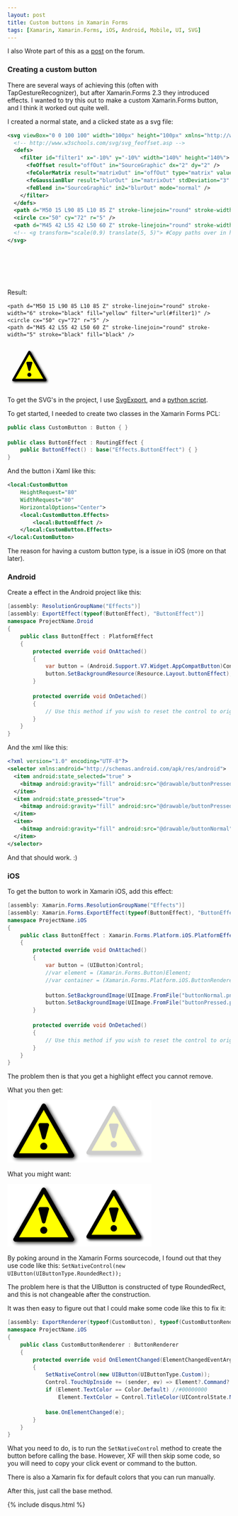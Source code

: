 ```yaml
---
layout: post
title: Custom buttons in Xamarin Forms
tags: [Xamarin, Xamarin.Forms, iOS, Android, Mobile, UI, SVG]
---
```


I also Wrote part of this as a [post](http://forums.xamarin.com/discussion/68240/buttons-and-effects-on-ios) on the forum.

### Creating a custom button

There are several ways of achieving this (often with TapGestureRecognizer), but after Xamarin.Forms 2.3 they introduced effects. I wanted to try this out to make a custom Xamarin.Forms button, and I think it worked out quite well.

I created a normal state, and a clicked state as a svg file:

```xml
<svg viewBox="0 0 100 100" width="100px" height="100px" xmlns="http://www.w3.org/2000/svg">
  <!-- http://www.w3schools.com/svg/svg_feoffset.asp -->
  <defs>
    <filter id="filter1" x="-10%" y="-10%" width="140%" height="140%">
      <feOffset result="offOut" in="SourceGraphic" dx="2" dy="2" />
      <feColorMatrix result="matrixOut" in="offOut" type="matrix" values="0.2 0.0 0.0 0.0 0.0 0.0 0.2 0.0 0.0 0.0 0.0 0.0 0.2 0.0 0.0 0.0 0.0 0.0 1.0 0.0" />
      <feGaussianBlur result="blurOut" in="matrixOut" stdDeviation="3" />
      <feBlend in="SourceGraphic" in2="blurOut" mode="normal" />
    </filter>
  </defs>
  <path d="M50 15 L90 85 L10 85 Z" stroke-linejoin="round" stroke-width="6" stroke="black" fill="yellow" filter="url(#filter1)" />
  <circle cx="50" cy="72" r="5" />
  <path d="M45 42 L55 42 L50 60 Z" stroke-linejoin="round" stroke-width="5" stroke="black" fill="black" />
  <!-- <g transform="scale(0.9) translate(5, 5)"> #Copy paths over in here for pressed effect(can also adjust shadow before rendering)# </g> -->
</svg>
```

Result:
<svg viewBox="0 0 100 100" width="100px" height="100px" xmlns="http://www.w3.org/2000/svg">
    <!-- http://www.w3schools.com/svg/svg_feoffset.asp -->
    <defs>
        <filter id="filter1" x="-10%" y="-10%" width="140%" height="140%">
          <feOffset result="offOut" in="SourceGraphic" dx="2" dy="2" />
          <feColorMatrix result="matrixOut" in="offOut" type="matrix"
          values="0.2 0.0 0.0 0.0 0.0
                  0.0 0.2 0.0 0.0 0.0
                  0.0 0.0 0.2 0.0 0.0
                  0.0 0.0 0.0 1.0 0.0" />
          <feGaussianBlur result="blurOut" in="matrixOut" stdDeviation="3" />
          <feBlend in="SourceGraphic" in2="blurOut" mode="normal" />
        </filter>
    </defs>
    
    <path d="M50 15 L90 85 L10 85 Z" stroke-linejoin="round" stroke-width="6" stroke="black" fill="yellow" filter="url(#filter1)" />
    <circle cx="50" cy="72" r="5" />
    <path d="M45 42 L55 42 L50 60 Z" stroke-linejoin="round" stroke-width="5" stroke="black" fill="black" />
</svg>
<svg viewBox="0 0 100 100" width="100px" height="100px" xmlns="http://www.w3.org/2000/svg">
    <!-- http://www.w3schools.com/svg/svg_feoffset.asp -->
    <defs>
        <filter id="filter1" x="-10%" y="-10%" width="140%" height="140%">
          <feOffset result="offOut" in="SourceGraphic" dx="2" dy="2" />
          <feColorMatrix result="matrixOut" in="offOut" type="matrix"
          values="0.2 0.0 0.0 0.0 0.0
                  0.0 0.2 0.0 0.0 0.0
                  0.0 0.0 0.2 0.0 0.0
                  0.0 0.0 0.0 1.0 0.0" />
          <feGaussianBlur result="blurOut" in="matrixOut" stdDeviation="3" />
          <feBlend in="SourceGraphic" in2="blurOut" mode="normal" />
        </filter>
    </defs>
    <g transform="scale(0.9) translate(5, 5)">
        <path d="M50 15 L90 85 L10 85 Z" stroke-linejoin="round" stroke-width="6" stroke="black" fill="yellow" filter="url(#filter1)" />
        <circle cx="50" cy="72" r="5" />
        <path d="M45 42 L55 42 L50 60 Z" stroke-linejoin="round" stroke-width="5" stroke="black" fill="black" />
    </g>
</svg>

To get the SVG's in the project, I use [SvgExport](https://github.com/shakiba/svgexport), and a [python script](https://gist.github.com/oddbear/9d03aaa1a5a780a198764f8ee4953149).

To get started, I needed to create two classes in the Xamarin Forms PCL:

```csharp
public class CustomButton : Button { }

public class ButtonEffect : RoutingEffect {
    public ButtonEffect() : base("Effects.ButtonEffect") { }
}
```

And the button i Xaml like this:

```xml
<local:CustomButton
    HeightRequest="80"
    WidthRequest="80"
    HorizontalOptions="Center">
    <local:CustomButton.Effects>
        <local:ButtonEffect />
    </local:CustomButton.Effects>
</local:CustomButton>
```

The reason for having a custom button type, is a issue in iOS (more on that later).

### Android
Create a effect in the Android project like this:

```csharp
[assembly: ResolutionGroupName("Effects")]
[assembly: ExportEffect(typeof(ButtonEffect), "ButtonEffect")]
namespace ProjectName.Droid
{
    public class ButtonEffect : PlatformEffect
    {
        protected override void OnAttached()
        {
            var button = (Android.Support.V7.Widget.AppCompatButton)Control;
            button.SetBackgroundResource(Resource.Layout.buttonEffect);
        }

        protected override void OnDetached()
        {
            // Use this method if you wish to reset the control to original state
        }
    }
}
```

And the xml like this:

```xml
<?xml version="1.0" encoding="UTF-8"?>
<selector xmlns:android="http://schemas.android.com/apk/res/android">
  <item android:state_selected="true" >
    <bitmap android:gravity="fill" android:src="@drawable/buttonPressed" />
  </item>
  <item android:state_pressed="true">
    <bitmap android:gravity="fill" android:src="@drawable/buttonPressed" />
  </item>
  <item>
    <bitmap android:gravity="fill" android:src="@drawable/buttonNormal" />
  </item>
</selector>
```

And that should work. :)

### iOS

To get the button to work in Xamarin iOS, add this effect:

```csharp
[assembly: Xamarin.Forms.ResolutionGroupName("Effects")]
[assembly: Xamarin.Forms.ExportEffect(typeof(ButtonEffect), "ButtonEffect")]
namespace ProjectName.iOS
{
    public class ButtonEffect : Xamarin.Forms.Platform.iOS.PlatformEffect
    {
        protected override void OnAttached()
        {
            var button = (UIButton)Control;
            //var element = (Xamarin.Forms.Button)Element;
            //var container = (Xamarin.Forms.Platform.iOS.ButtonRenderer)Container;

            button.SetBackgroundImage(UIImage.FromFile("buttonNormal.png"), UIControlState.Normal);
            button.SetBackgroundImage(UIImage.FromFile("buttonPressed.png"), UIControlState.Highlighted);
        }

        protected override void OnDetached()
        {
            // Use this method if you wish to reset the control to original state
        }
    }
}
```

The problem then is that you get a highlight effect you cannot remove.

What you then get:

<img src="/images/2016-06-26-button_normal.png" alt="button with default renderer" />

What you might want:

<img src="/images/2016-06-26-button_custom.png" alt="button with custom renderer" />

By poking around in the Xamarin Forms sourcecode, I found out that they use code like this:
<code>SetNativeControl(new UIButton(UIButtonType.RoundedRect));</code>

The problem here is that the UIButton is constructed of type RoundedRect, and this is not changeable after the construction.

It was then easy to figure out that I could make some code like this to fix it:

```csharp
[assembly: ExportRenderer(typeof(CustomButton), typeof(CustomButtonRenderer))]
namespace ProjectName.iOS
{
    public class CustomButtonRenderer : ButtonRenderer
    {
        protected override void OnElementChanged(ElementChangedEventArgs<Button> e)
        {
            SetNativeControl(new UIButton(UIButtonType.Custom));
            Control.TouchUpInside += (sender, ev) => Element?.Command?.Execute(null);
            if (Element.TextColor == Color.Default) //#00000000
                Element.TextColor = Control.TitleColor(UIControlState.Normal).ToColor(); //#FFFFFFFF

            base.OnElementChanged(e);
        }
    }
}
```

What you need to do, is to run the <code>SetNativeControl</code> method to create the button before calling the base.
However, XF will then skip some code, so you will need to copy your click event or command to the button.

There is also a Xamarin fix for default colors that you can run manually.

After this, just call the base method.

{% include disqus.html %}
